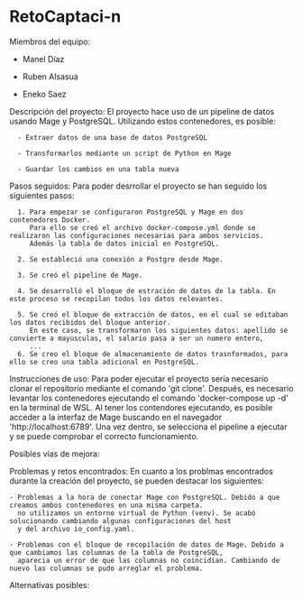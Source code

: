 # RetoCaptaci-n
 Miembros del equipo:
 
  - Manel Díaz

  - Ruben Alsasua

  - Eneko Saez

 Descripción del proyecto:
    El proyecto hace uso de un pipeline de datos usando Mage y PostgreSQL. Utilizando estos contenedores, es posible:
    
      - Extraer datos de una base de datos PostgreSQL
      
      - Transformarlos mediante un script de Python en Mage 
      
      - Guardar los cambios en una tabla nueva

 Pasos seguidos:
    Para poder desrrollar el proyecto se han seguido los siguientes pasos: 

      1. Para empezar se configuraron PostgreSQL y Mage en dos contenedores Docker. 
         Para ello se creó el archivo docker-compose.yml donde se realizaron las configuraciones necesarias para ambos servicios. 
         Además la tabla de datos inicial en PostgreSQL.
         
      2. Se estableció una conexión a Postgre desde Mage.

      3. Se creó el pipeline de Mage.

      4. Se desarrolló el bloque de estración de datos de la tabla. En este proceso se recopilan todos los datos relevantes.

      5. Se creó el bloque de extracción de datos, en el cual se editaban los datos recibidos del bloque anterior. 
         En este caso, se transformaron los siguientes datos: apellido se convierte a mayusculas, el salario pasa a ser un numero entero, 
         ...
      6. Se creo el bloque de almacenamiento de datos trasnformados, para ello se creo una tabla adicional en PostgreSQL. 

 Instrucciones de uso:
    Para poder ejecutar el proyecto sería necesario clonar el repositorio mediante el comando 'git clone'. Después, es necesario levantar los contenedores 
    ejecutando el comando 'docker-compose up -d' en la terminal de WSL. Al tener los contendores ejecutando, es posible acceder a la interfaz de Mage buscando 
    en el navegador 'http://localhost:6789'. Una vez dentro, se selecciona el pipeline a ejecutar y se puede comprobar el correcto funcionamiento. 
    
 Posibles vías de mejora:

 Problemas y retos encontrados:
  En cuanto a los problmas encontrados durante la creación del proyecto, se pueden destacar los siguientes:
  
    - Problemas a la hora de conectar Mage con PostgreSQL. Debido a que creamos ambos contenedores en una misma carpeta.
      no utilizamos un entorno virtual de Python (venv). Se acabó solucionando cambiando algunas configuraciones del host
      y del archivo io_config.yaml.

    - Problemas con el bloque de recopilación de datos de Mage. Debido a que cambiamos las columnas de la tabla de PostgreSQL, 
      aparecia un error de que las columnas no coincidian. Cambiando de nuevo las columnas se pudo arreglar el problema. 

 Alternativas posibles:
